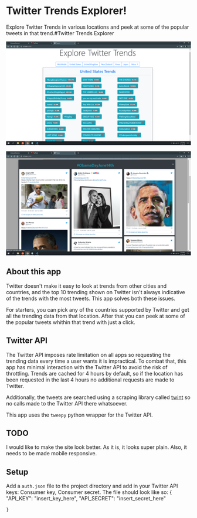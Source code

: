 # Twitter Trends Explorer!

Explore Twitter Trends in various locations and peek at some of the popular tweets in that trend.#Twitter Trends Explorer

![App Preview 1](preview1.png)

![App Preview 2](preview2.png)

## About this app
Twitter doesn't make it easy to look at trends from other cities and countries, and the top 10 trending shown on Twitter isn't always 
indicative of the trends with the most tweets. This app solves both these issues.

For starters, you can pick any of the countries supported by Twitter and get all the trending data from that location.
After that you can peek at some of the popular tweets whithin that trend with just a click.

## Twitter API
The Twitter API imposes rate limitation on all apps so requesting the trending data every time a user wants it is impractical.
To combat that, this app has minimal interaction with the Twitter API to avoid the risk of throttling.
Trends are cached for 4 hours by default, so if the location has been requested in the last 4 hours no additional requests are made to Twitter.

Additionally, the tweets are searched using a scraping library called [twint](https://github.com/twintproject/twint) so no calls made to the Twitter API there whatsoever.

This app uses the `tweepy` python wrapper for the Twitter API.

## TODO
I would like to make the site look better. As it is, it looks super plain. Also, it needs to be made mobile responsive.

## Setup
Add a `auth.json` file to the project directory and add in your Twitter API keys: Consumer key, Consumer secret.
The file should look like so:
    {
        "API_KEY": "insert_key_here",
        "API_SECRET": "insert_secret_here"

    }